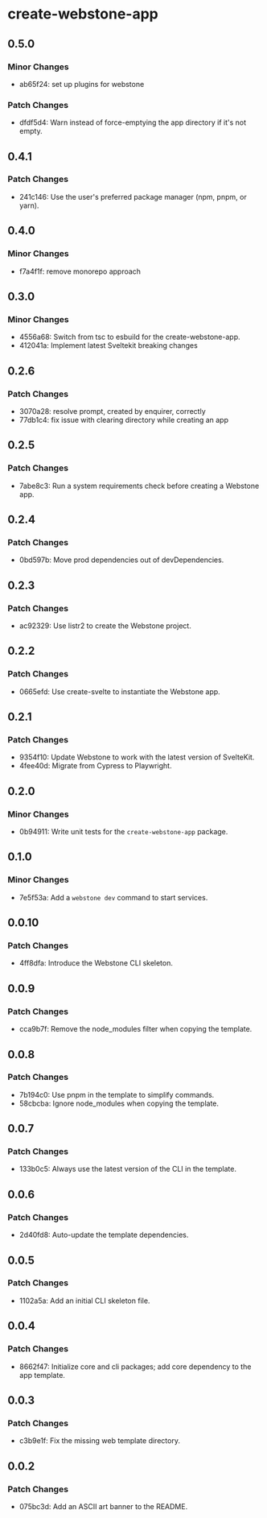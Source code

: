 # create-webstone-app

## 0.5.0

### Minor Changes

- ab65f24: set up plugins for webstone

### Patch Changes

- dfdf5d4: Warn instead of force-emptying the app directory if it's not empty.

## 0.4.1

### Patch Changes

- 241c146: Use the user's preferred package manager (npm, pnpm, or yarn).

## 0.4.0

### Minor Changes

- f7a4f1f: remove monorepo approach

## 0.3.0

### Minor Changes

- 4556a68: Switch from tsc to esbuild for the create-webstone-app.
- 412041a: Implement latest Sveltekit breaking changes

## 0.2.6

### Patch Changes

- 3070a28: resolve prompt, created by enquirer, correctly
- 77db1c4: fix issue with clearing directory while creating an app

## 0.2.5

### Patch Changes

- 7abe8c3: Run a system requirements check before creating a Webstone app.

## 0.2.4

### Patch Changes

- 0bd597b: Move prod dependencies out of devDependencies.

## 0.2.3

### Patch Changes

- ac92329: Use listr2 to create the Webstone project.

## 0.2.2

### Patch Changes

- 0665efd: Use create-svelte to instantiate the Webstone app.

## 0.2.1

### Patch Changes

- 9354f10: Update Webstone to work with the latest version of SvelteKit.
- 4fee40d: Migrate from Cypress to Playwright.

## 0.2.0

### Minor Changes

- 0b94911: Write unit tests for the `create-webstone-app` package.

## 0.1.0

### Minor Changes

- 7e5f53a: Add a `webstone dev` command to start services.

## 0.0.10

### Patch Changes

- 4ff8dfa: Introduce the Webstone CLI skeleton.

## 0.0.9

### Patch Changes

- cca9b7f: Remove the node_modules filter when copying the template.

## 0.0.8

### Patch Changes

- 7b194c0: Use pnpm in the template to simplify commands.
- 58cbcba: Ignore node_modules when copying the template.

## 0.0.7

### Patch Changes

- 133b0c5: Always use the latest version of the CLI in the template.

## 0.0.6

### Patch Changes

- 2d40fd8: Auto-update the template dependencies.

## 0.0.5

### Patch Changes

- 1102a5a: Add an initial CLI skeleton file.

## 0.0.4

### Patch Changes

- 8662f47: Initialize core and cli packages; add core dependency to the app template.

## 0.0.3

### Patch Changes

- c3b9e1f: Fix the missing web template directory.

## 0.0.2

### Patch Changes

- 075bc3d: Add an ASCII art banner to the README.
